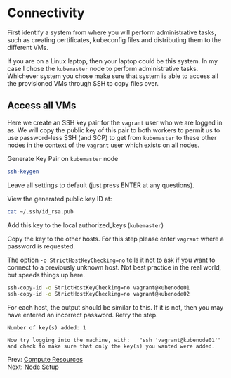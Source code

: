 # Connectivity

First identify a system from where you will perform administrative tasks, such as creating certificates, kubeconfig files and distributing them to the different VMs.

If you are on a Linux laptop, then your laptop could be this system. In my case I chose the `kubemaster` node to perform administrative tasks. Whichever system you chose make sure that system is able to access all the provisioned VMs through SSH to copy files over.

## Access all VMs

Here we create an SSH key pair for the `vagrant` user who we are logged in as. We will copy the public key of this pair to both workers to permit us to use password-less SSH (and SCP) to get from `kubemaster` to these other nodes in the context of the `vagrant` user which exists on all nodes.

Generate Key Pair on `kubemaster` node

[//]: # (host:kubemaster)

```bash
ssh-keygen
```

Leave all settings to default (just press ENTER at any questions).

View the generated public key ID at:

```bash
cat ~/.ssh/id_rsa.pub
```

Add this key to the local authorized_keys (`kubemaster`)

Copy the key to the other hosts. For this step please enter `vagrant` where a password is requested.

The option `-o StrictHostKeyChecking=no` tells it not to ask if you want to connect to a previously unknown host. Not best practice in the real world, but speeds things up here.

```bash
ssh-copy-id -o StrictHostKeyChecking=no vagrant@kubenode01
ssh-copy-id -o StrictHostKeyChecking=no vagrant@kubenode02
```

For each host, the output should be similar to this. If it is not, then you may have entered an incorrect password. Retry the step.

```
Number of key(s) added: 1

Now try logging into the machine, with:   "ssh 'vagrant@kubenode01'"
and check to make sure that only the key(s) you wanted were added.
```


Prev: [Compute Resources](02-compute-resources.md)<br>
Next: [Node Setup](./04-node-setup.md)
